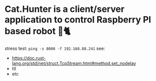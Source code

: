 # Cat.Hunter is a client/server application to control Raspberry PI based robot 🤖🐈

stress test: `ping -s 8000 -f 192.168.88.241`
see:
- https://doc.rust-lang.org/std/net/struct.TcpStream.html#method.set_nodelay
- ttl
- etc
